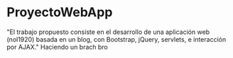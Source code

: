 # ProyectoWebApp
"El trabajo propuesto consiste en el desarrollo de una aplicación web (nol1920) basada en un blog, con Bootstrap, jQuery, servlets, e interacción por AJAX."
Haciendo un brach bro
